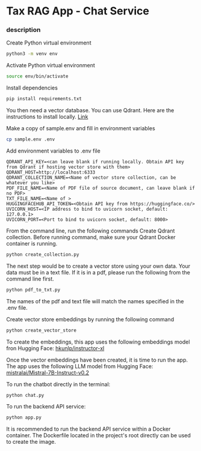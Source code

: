 # Tax RAG App - Chat Service

### description

Create Python virtual environment
```bash
python3 -m venv env
```
Activate Python virtual environment
```bash
source env/bin/activate
```
Install dependencies
```bash
pip install requirements.txt
```

You then need a vector database. You can use Qdrant. Here are the instructions to install locally. [Link](https://qdrant.tech/documentation/guides/installation/#docker)

Make a copy of sample.env and fill in environment variables
```bash
cp sample.env .env
```
Add environment variables to .env file
```
QDRANT_API_KEY=<can leave blank if running locally. Obtain API key from Qdrant if hosting vector store with them>
QDRANT_HOST=http://localhost:6333
QDRANT_COLLECTION_NAME=<Name of vector store collection, can be whatever you like>
PDF_FILE_NAME=<Name of PDF file of source document, can leave blank if no PDF>
TXT_FILE_NAME=<Name of >
HUGGINGFACEHUB_API_TOKEN=<Obtain API key from https://huggingface.co/>
UVICORN_HOST=<IP address to bind to uvicorn socket, default: 127.0.0.1>
UVICORN_PORT=<Port to bind to uvicorn socket, default: 8000>
```
From the command line, run the following commands
Create Qdrant collection. Before running command, make sure your Qdrant Docker container is running.
```bash
python create_collection.py
```
The next step would be to create a vector store using your own data. Your data must be in a text file. If it is in a pdf, please run the following from the command line first.
```bash
python pdf_to_txt.py
```
The names of the pdf and text file will match the names specified in the .env file.

Create vector store embeddings by running the following command
```bash
python create_vector_store
```
To create the embeddings, this app uses the following embeddings model fron Hugging Face:
[hkunlp/instructor-xl](https://huggingface.co/hkunlp/instructor-xl)

Once the vector embeddings have been created, it is time to run the app. The app uses the following LLM model from Hugging Face: [mistralai/Mistral-7B-Instruct-v0.2](https://huggingface.co/mistralai/Mistral-7B-Instruct-v0.2)

To run the chatbot directly in the terminal:
```bash
python chat.py
```

To run the backend API service:
```bash
python app.py
```
It is recommended to run the backend API service within a Docker container. The Dockerfile located in the project's root directly can be used to create the image.